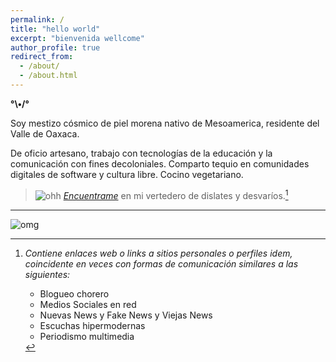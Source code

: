 ```yaml
---
permalink: /
title: "hello world"
excerpt: "bienvenida wellcome"
author_profile: true
redirect_from: 
  - /about/
  - /about.html
---
```


__°\•/°__

Soy mestizo cósmico de piel morena nativo de Mesoamerica, residente del Valle de Oaxaca.

De oficio artesano, trabajo con tecnologías de la educación y la comunicación con fines decoloniales. Comparto tequio en comunidades digitales de software y cultura libre.
Cocino vegetariano.

> ![ohh](https://web.archive.org/web/20091027042652/http://www.geocities.com/neda97a/tn_arrow33.gif) _[Encuentrame](/quien)_ en mi vertedero de dislates y desvaríos.[^1]


---

[^1]: _Contiene enlaces web o links a sitios personales o perfiles idem, coincidente en veces con formas de comunicación similares a las siguientes:_

	- Blogueo chorero
	- Medios Sociales en red
	- Nuevas News y Fake News y Viejas News
	- Escuchas hipermodernas
	- Periodismo multimedia

![omg](https://lab.dyne.org/vlax?action=AttachFile&do=get&target=omgYoure_ddd.gif)
